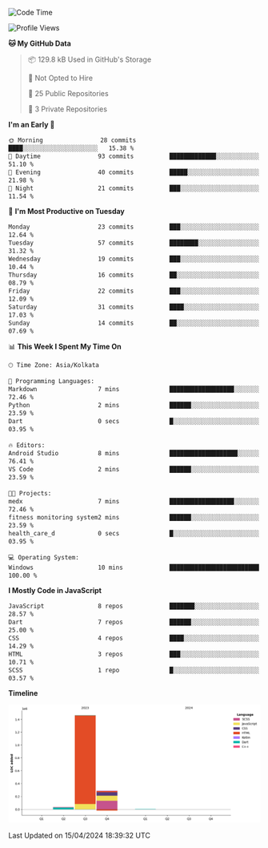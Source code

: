 <!--START_SECTION:waka-->
![Code Time](http://img.shields.io/badge/Code%20Time-328%20hrs%2035%20mins-blue)

![Profile Views](http://img.shields.io/badge/Profile%20Views-0-blue)

**🐱 My GitHub Data** 

> 📦 129.8 kB Used in GitHub's Storage 
 > 
> 🚫 Not Opted to Hire
 > 
> 📜 25 Public Repositories 
 > 
> 🔑 3 Private Repositories 
 > 
**I'm an Early 🐤** 

```text
🌞 Morning                28 commits          ████░░░░░░░░░░░░░░░░░░░░░   15.38 % 
🌆 Daytime                93 commits          █████████████░░░░░░░░░░░░   51.10 % 
🌃 Evening                40 commits          █████░░░░░░░░░░░░░░░░░░░░   21.98 % 
🌙 Night                  21 commits          ███░░░░░░░░░░░░░░░░░░░░░░   11.54 % 
```
📅 **I'm Most Productive on Tuesday** 

```text
Monday                   23 commits          ███░░░░░░░░░░░░░░░░░░░░░░   12.64 % 
Tuesday                  57 commits          ████████░░░░░░░░░░░░░░░░░   31.32 % 
Wednesday                19 commits          ███░░░░░░░░░░░░░░░░░░░░░░   10.44 % 
Thursday                 16 commits          ██░░░░░░░░░░░░░░░░░░░░░░░   08.79 % 
Friday                   22 commits          ███░░░░░░░░░░░░░░░░░░░░░░   12.09 % 
Saturday                 31 commits          ████░░░░░░░░░░░░░░░░░░░░░   17.03 % 
Sunday                   14 commits          ██░░░░░░░░░░░░░░░░░░░░░░░   07.69 % 
```


📊 **This Week I Spent My Time On** 

```text
🕑︎ Time Zone: Asia/Kolkata

💬 Programming Languages: 
Markdown                 7 mins              ██████████████████░░░░░░░   72.46 % 
Python                   2 mins              ██████░░░░░░░░░░░░░░░░░░░   23.59 % 
Dart                     0 secs              █░░░░░░░░░░░░░░░░░░░░░░░░   03.95 % 

🔥 Editors: 
Android Studio           8 mins              ███████████████████░░░░░░   76.41 % 
VS Code                  2 mins              ██████░░░░░░░░░░░░░░░░░░░   23.59 % 

🐱‍💻 Projects: 
medx                     7 mins              ██████████████████░░░░░░░   72.46 % 
fitness monitoring system2 mins              ██████░░░░░░░░░░░░░░░░░░░   23.59 % 
health_care_d            0 secs              █░░░░░░░░░░░░░░░░░░░░░░░░   03.95 % 

💻 Operating System: 
Windows                  10 mins             █████████████████████████   100.00 % 
```

**I Mostly Code in JavaScript** 

```text
JavaScript               8 repos             ███████░░░░░░░░░░░░░░░░░░   28.57 % 
Dart                     7 repos             ██████░░░░░░░░░░░░░░░░░░░   25.00 % 
CSS                      4 repos             ████░░░░░░░░░░░░░░░░░░░░░   14.29 % 
HTML                     3 repos             ███░░░░░░░░░░░░░░░░░░░░░░   10.71 % 
SCSS                     1 repo              █░░░░░░░░░░░░░░░░░░░░░░░░   03.57 % 
```



**Timeline**

![Lines of Code chart](https://raw.githubusercontent.com/sairam030/sairam030/main/assets/bar_graph.png)


 Last Updated on 15/04/2024 18:39:32 UTC
<!--END_SECTION:waka-->
